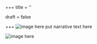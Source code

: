 +++
title = ''

draft = false

+++
![image here](../images/odyssey-4.png#center)
put narrative text here

![image here](../images/bonus.png#center)



